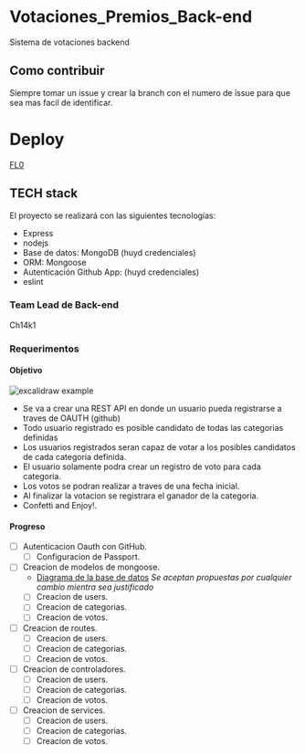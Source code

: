 # Votaciones_Premios_Back-end
Sistema de votaciones backend

## Como contribuir
Siempre tomar un issue y crear la branch con el numero de issue para que sea mas facil de identificar.

# Deploy
[FL0](https://www.fl0.com/)

## TECH stack

El proyecto se realizará con las siguientes tecnologías:

- Express
- nodejs
- Base de datos: MongoDB (huyd credenciales)
- ORM: Mongoose
- Autenticación Github App: (huyd credenciales)
- eslint

### Team Lead de Back-end
Ch14k1

### Requerimentos

#### Objetivo
![excalidraw example](https://media.discordapp.net/attachments/1087369567652806696/1153911288104230972/premiosDiscord.png?width=1025&height=394)
- Se va a crear una REST API en donde un usuario pueda registrarse a traves de OAUTH (github)
- Todo usuario registrado es posible candidato de todas las categorias definidas
- Los usuarios registrados seran capaz de votar a los posibles candidatos de cada categoria definida.
- El usuario solamente podra crear un registro de voto para cada categoria.
- Los votos se podran realizar a traves de una fecha inicial.
- Al finalizar la votacion se registrara el ganador de la categoria.
- Confetti and Enjoy!.

#### Progreso
- [ ] Autenticacion Oauth con GitHub.
  - [ ] Configuracion de Passport.
- [ ] Creacion de modelos de mongoose.
  - [Diagrama de la base de datos](https://dbdiagram.io/d/650af9ae02bd1c4a5ef0d60a)
    _Se aceptan propuestas por cualquier cambio mientra sea justificado_
  - [ ] Creacion de users.
  - [ ] Creacion de categorias.
  - [ ] Creacion de votos.
- [ ] Creacion de routes.
  - [ ] Creacion de users.
  - [ ] Creacion de categorias.
  - [ ] Creacion de votos.
- [ ] Creacion de controladores.
  - [ ] Creacion de users.
  - [ ] Creacion de categorias.
  - [ ] Creacion de votos.
- [ ] Creacion de services.
  - [ ] Creacion de users.
  - [ ] Creacion de categorias.
  - [ ] Creacion de votos.
